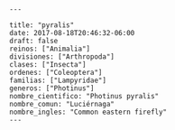 
      ---

      title: "pyralis"
      date: 2017-08-18T20:46:32-06:00
      draft: false
      reinos: ["Animalia"]
      divisiones: ["Arthropoda"]
      clases: ["Insecta"]
      ordenes: ["Coleoptera"]
      familias: ["Lampyridae"]
      generos: ["Photinus"]
      nombre_cientifico: "Photinus pyralis"
      nombre_comun: "Luciérnaga"
      nombre_ingles: "Common eastern firefly"
      ---

      